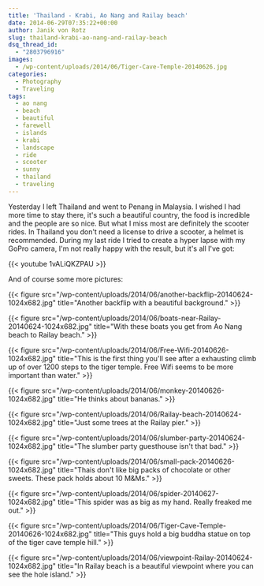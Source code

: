 ```yaml
---
title: 'Thailand - Krabi, Ao Nang and Railay beach'
date: 2014-06-29T07:35:22+00:00
author: Janik von Rotz
slug: thailand-krabi-ao-nang-and-railay-beach
dsq_thread_id:
  - "2803796916"
images:
  - /wp-content/uploads/2014/06/Tiger-Cave-Temple-20140626.jpg
categories:
  - Photography
  - Traveling
tags:
  - ao nang
  - beach
  - beautiful
  - farewell
  - islands
  - krabi
  - landscape
  - ride
  - scooter
  - sunny
  - thailand
  - traveling
---
```

Yesterday I left Thailand and went to Penang in Malaysia. I wished I had more time to stay there, it's such a beautiful country, the food is incredible and the people are so nice. But what I miss most are definitely the scooter rides. In Thailand you don't need a license to drive a scooter, a helmet is recommended. During my last ride I tried to create a hyper lapse with my GoPro camera, I'm not really happy with the result, but it's all I've got:

{{< youtube 1vALiQKZPAU >}}
<!--more-->

And of course some more pictures:

{{< figure src="/wp-content/uploads/2014/06/another-backflip-20140624-1024x682.jpg" title="Another backflip with a beautiful background." >}}

{{< figure src="/wp-content/uploads/2014/06/boats-near-Railay-20140624-1024x682.jpg" title="With these boats you get from Ao Nang beach to Railay beach." >}}

{{< figure src="/wp-content/uploads/2014/06/Free-Wifi-20140626-1024x682.jpg" title="This is the first thing you'll see after a exhausting climb up of over 1200 steps to the tiger temple. Free Wifi seems to be more important than water." >}}

{{< figure src="/wp-content/uploads/2014/06/monkey-20140626-1024x682.jpg" title="He thinks about bananas." >}}

{{< figure src="/wp-content/uploads/2014/06/Railay-beach-20140624-1024x682.jpg" title="Just some trees at the Railay pier." >}}

{{< figure src="/wp-content/uploads/2014/06/slumber-party-20140624-1024x682.jpg" title="The slumber party guesthouse isn't that bad." >}}

{{< figure src="/wp-content/uploads/2014/06/small-pack-20140626-1024x682.jpg" title="Thais don't like big packs of chocolate or other sweets. These pack holds about 10 M&Ms." >}}

{{< figure src="/wp-content/uploads/2014/06/spider-20140627-1024x682.jpg" title="This spider was as big as my hand. Really freaked me out." >}}

{{< figure src="/wp-content/uploads/2014/06/Tiger-Cave-Temple-20140626-1024x682.jpg" title="This guys hold a big buddha statue on top of the tiger cave temple hill." >}}

{{< figure src="/wp-content/uploads/2014/06/viewpoint-Railay-20140624-1024x682.jpg" title="In Railay beach is a beautiful viewpoint where you can see the hole island." >}}